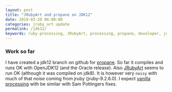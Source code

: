 ```yaml
---
layout: post
title: "JRubyArt and propane on JDK12"
date: 2019-03-20 06:00:00
categories: jruby_art update
permalink: /jdk12/
keywords: ruby-processing, JRubyArt, processing, propane, developer, jdk12
---
```

### Work so far

I have created a jdk12 branch on github for [propane][propane]. So far it compiles and runs OK with OpenJDK12 (and the Oracle release). Also [JRubyArt][jruby_art] seems to run OK (although it was compiled on jdk8). It is however very `noisy` with much of that noise coming from jruby (jruby-9.2.6.0). I expect [vanilla processing][vanilla] with be similar with Sam Pottingers fixes.


[vanilla]:https://github.com/processing/processing/
[jruby_art]:https://ruby-processing.github.io/JRubyArt/
[propane]:https://ruby-processing.github.io/propane/
[core]:https://github.com/ruby-processing/processing-core
